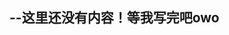 <!---
xzadudu179/xzadudu179 is a ✨ special ✨ repository because its `README.md` (this file) appears on your GitHub profile.
You can click the Preview link to take a look at your changes.
--->
## --这里还没有内容！等我写完吧owo
